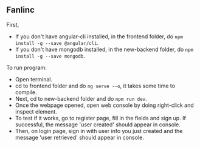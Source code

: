 ## Fanlinc

First,
- If you don't have angular-cli installed, in the frontend folder, do `npm install -g --save @angular/cli`.<br>
- If you don't have mongodb installed, in the new-backend folder, do `npm install -g --save mongodb`.<br>

To run program:
- Open terminal.
- cd to frontend folder and do `ng serve --o`, it takes some time to compile.
- Next, cd to new-backend folder and do `npm run dev`.
- Once the webpage opened, open web console by doing right-click and inspect element. 
- To test if it works, go to register page, fill in the fields and sign up. If successful, the message 'user created' should appear in console.
- Then, on login page, sign in with user info you just created and the message 'user retrieved' should appear in console.
